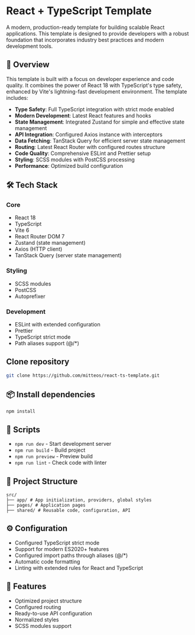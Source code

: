 # React + TypeScript Template

A modern, production-ready template for building scalable React applications. This template is designed to provide developers with a robust foundation that incorporates industry best practices and modern development tools.

## 🎯 Overview

This template is built with a focus on developer experience and code quality. It combines the power of React 18 with TypeScript's type safety, enhanced by Vite's lightning-fast development environment. The template includes:

- **Type Safety**: Full TypeScript integration with strict mode enabled
- **Modern Development**: Latest React features and hooks
- **State Management**: Integrated Zustand for simple and effective state management
- **API Integration**: Configured Axios instance with interceptors
- **Data Fetching**: TanStack Query for efficient server state management
- **Routing**: Latest React Router with configured routes structure
- **Code Quality**: Comprehensive ESLint and Prettier setup
- **Styling**: SCSS modules with PostCSS processing
- **Performance**: Optimized build configuration

## 🛠 Tech Stack

### Core

- React 18
- TypeScript
- Vite 6
- React Router DOM 7
- Zustand (state management)
- Axios (HTTP client)
- TanStack Query (server state management)

### Styling

- SCSS modules
- PostCSS
- Autoprefixer

### Development

- ESLint with extended configuration
- Prettier
- TypeScript strict mode
- Path aliases support (@/\*)

## Clone repository

```bash
git clone https://github.com/mitteos/react-ts-template.git
```

## 📦 Install dependencies

```bash
npm install
```

## 🚀 Scripts

- `npm run dev` - Start development server
- `npm run build` - Build project
- `npm run preview` - Preview build
- `npm run lint` - Check code with linter

## 📁 Project Structure

```
src/
├── app/ # App initialization, providers, global styles
├── pages/ # Application pages
├── shared/ # Reusable code, configuration, API
```

## ⚙️ Configuration

- Configured TypeScript strict mode
- Support for modern ES2020+ features
- Configured import paths through aliases (@/\*)
- Automatic code formatting
- Linting with extended rules for React and TypeScript

## 🔧 Features

- Optimized project structure
- Configured routing
- Ready-to-use API configuration
- Normalized styles
- SCSS modules support
